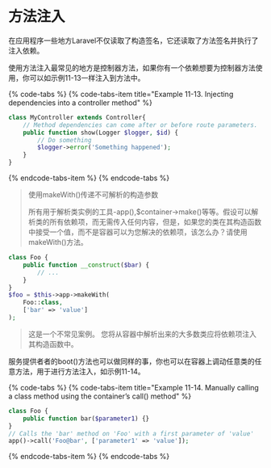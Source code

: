 # 方法注入

在应用程序一些地方Laravel不仅读取了构造签名，它还读取了方法签名并执行了注入依赖。

使用方法注入最常见的地方是控制器方法，如果你有一个依赖想要为控制器方法使用，你可以如示例11-13一样注入到方法中。

{% code-tabs %}
{% code-tabs-item title="Example 11-13. Injecting dependencies into a controller method" %}
```php
class MyController extends Controller{
    // Method dependencies can come after or before route parameters.
    public function show(Logger $logger, $id) {
        // Do something
        $logger->error('Something happened');
    }
}
```
{% endcode-tabs-item %}
{% endcode-tabs %}

> 使用makeWith\(\)传递不可解析的构造参数
>
> 所有用于解析类实例的工具-app\(\),$container-&gt;make\(\)等等。假设可以解析类的所有依赖项，而无需传入任何内容，但是，如果您的类在其构造函数中接受一个值，而不是容器可以为您解决的依赖项，该怎么办？请使用makeWith\(\)方法。

```php
class Foo {
    public function __construct($bar) {
        // ...
    } 
}
$foo = $this->app->makeWith(
    Foo::class,
    ['bar' => 'value']
);
```

> 这是一个不常见案例。 您将从容器中解析出来的大多数类应将依赖项注入其构造函数中。

服务提供者者的boot\(\)方法也可以做同样的事，你也可以在容器上调动任意类的任意方法，用于进行方法注入，如示例11-14。

{% code-tabs %}
{% code-tabs-item title="Example 11-14. Manually calling a class method using the container’s call\(\) method" %}
```php
class Foo {
    public function bar($parameter1) {} 
}
// Calls the 'bar' method on 'Foo' with a first parameter of 'value'
app()->call('Foo@bar', ['parameter1' => 'value']);
```
{% endcode-tabs-item %}
{% endcode-tabs %}

